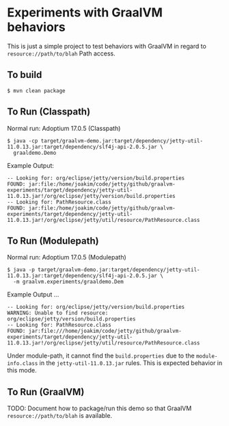 # Experiments with GraalVM behaviors

This is just a simple project to test behaviors with GraalVM in regard to `resource://path/to/blah` Path access.

## To build

```
$ mvn clean package
```

## To Run (Classpath)

Normal run: Adoptium 17.0.5 (Classpath)

```
$ java -cp target/graalvm-demo.jar:target/dependency/jetty-util-11.0.13.jar:target/dependency/slf4j-api-2.0.5.jar \
  graaldemo.Demo
```

Example Output:

```
-- Looking for: org/eclipse/jetty/version/build.properties
FOUND: jar:file:/home/joakim/code/jetty/github/graalvm-experiments/target/dependency/jetty-util-11.0.13.jar!/org/eclipse/jetty/version/build.properties
-- Looking for: PathResource.class
FOUND: jar:file:/home/joakim/code/jetty/github/graalvm-experiments/target/dependency/jetty-util-11.0.13.jar!/org/eclipse/jetty/util/resource/PathResource.class
```

## To Run (Modulepath)

Normal run: Adoptium 17.0.5 (Modulepath)

```
$ java -p target/graalvm-demo.jar:target/dependency/jetty-util-11.0.13.jar:target/dependency/slf4j-api-2.0.5.jar \
  -m graalvm.experiments/graaldemo.Dem
```

Example Output ...

```
-- Looking for: org/eclipse/jetty/version/build.properties
WARNING: Unable to find resource: org/eclipse/jetty/version/build.properties
-- Looking for: PathResource.class
FOUND: jar:file:///home/joakim/code/jetty/github/graalvm-experiments/target/dependency/jetty-util-11.0.13.jar!/org/eclipse/jetty/util/resource/PathResource.class
```

Under module-path, it cannot find the `build.properties` due to the `module-info.class` in the `jetty-util-11.0.13.jar` rules.
This is expected behavior in this mode.

## To Run (GraalVM)

TODO: Document how to package/run this demo so that GraalVM `resource://path/to/blah` is available.

